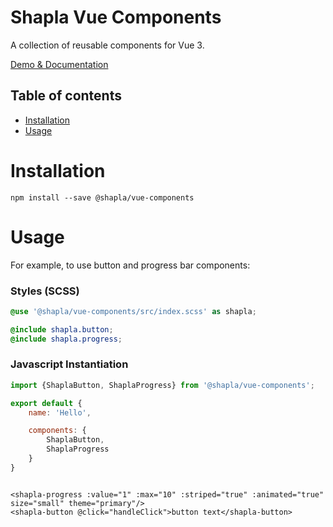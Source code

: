 # Shapla Vue Components

A collection of reusable components for Vue 3.

[Demo & Documentation](https://sayfulislam.com/shapla-vue-components/vue3/docs)

## Table of contents

- [Installation](#installation)
- [Usage](#usage)

# Installation

```
npm install --save @shapla/vue-components
```

# Usage

For example, to use button and progress bar components:

### Styles (SCSS)

```scss
@use '@shapla/vue-components/src/index.scss' as shapla;

@include shapla.button;
@include shapla.progress;
```

### Javascript Instantiation

```js
import {ShaplaButton, ShaplaProgress} from '@shapla/vue-components';

export default {
    name: 'Hello',

    components: {
        ShaplaButton,
        ShaplaProgress
    }
}

```

```vue

<shapla-progress :value="1" :max="10" :striped="true" :animated="true" size="small" theme="primary"/>
<shapla-button @click="handleClick">button text</shapla-button>
```
